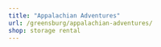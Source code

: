```yaml
---
title: "Appalachian Adventures"
url: /greensburg/appalachian-adventures/
shop: storage rental
---
```

